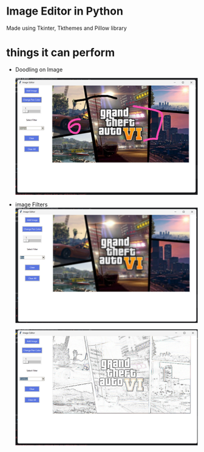 # Image Editor in Python
Made using Tkinter, Tkthemes and Pillow library 

# things it can perform
- Doodling on Image    

  ![preview img](/images/lines.png)    
  
- image Filters    
   ![preview img](/images/11.png)  
  
   ![preview img](/images/22.png)  

